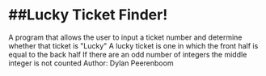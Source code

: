 ##Lucky Ticket Finder!
======================

A program that allows the user to input a ticket number and determine whether that ticket is "Lucky"
	A lucky ticket is one in which the front half is equal to the back half
	If there are an odd number of integers the middle integer is not counted
Author: Dylan Peerenboom

